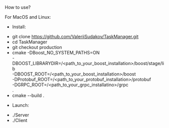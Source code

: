 How to use?

For MacOS and Linux:

- Install: 
* git clone https://github.com/ValeriiSudakov/TaskManager.git 
* cd TaskManager
* git checkout production
* cmake -DBoost_NO_SYSTEM_PATHS=ON\
-DBOOST_LIBRARYDIR=/<path_to_your_boost_installation>/boost/stage/lib\
-DBOOST_ROOT=/<path_to_your_boost_installation>/boost\
-DProtobuf_ROOT=/<path_to_your_protobuf_installation>/protobuf\
-DGRPC_ROOT=/<path_to_your_grpc_installatino>/grpc\
.
* cmake --build .

- Launch:
* ./Server
* ./Client
